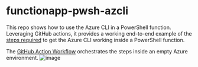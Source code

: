 # functionapp-pwsh-azcli

This repo shows how to use the Azure CLI in a PowerShell function.
Leveraging GitHub actions, it provides a working end-to-end example of the [steps required](https://github.com/Azure/azure-functions-powershell-worker/issues/221) to get the Azure CLI working inside a PowerShell function.

The [GitHub Action Workflow](.github/workflows/deployPwshFnApp.yml) orchestrates the steps inside an empty Azure environment.
![image](https://github.com/Gordonby/functionapp-pwsh-azcli/assets/17914476/daec7f35-7eea-4e66-9678-8235b2549bcf)
